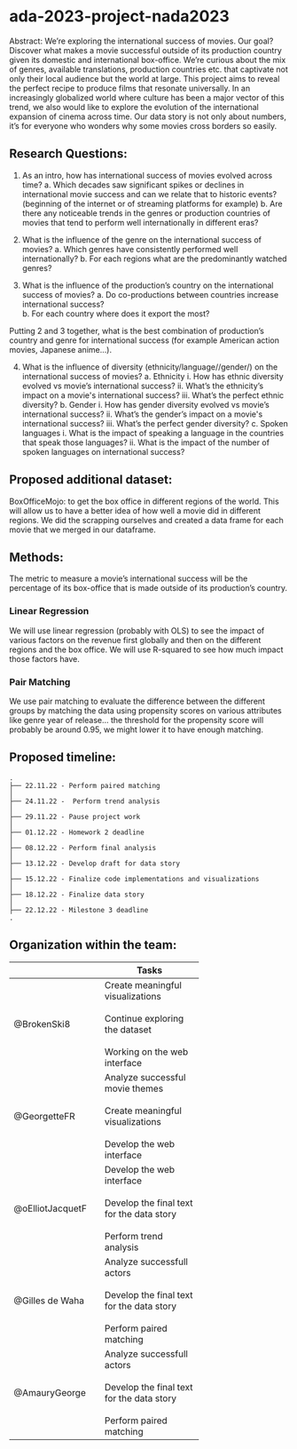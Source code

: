 # ada-2023-project-nada2023
Abstract: 
We’re exploring the international success of movies. Our goal? Discover what makes a movie successful outside of its production country given its domestic and international box-office. We’re curious about the mix of genres, available translations, production countries etc. that captivate not only their local audience but the world at large. This project aims to reveal the perfect recipe to produce films that resonate universally. In an increasingly globalized world where culture has been a major vector of this trend, we also would like to explore the evolution of the international expansion of cinema across time. Our data story is not only about numbers, it’s for everyone who wonders why some movies cross borders so easily. 

## Research Questions:
1. As an intro, how has international success of movies evolved across time?
  a. Which decades saw significant spikes or declines in international movie success and can we relate that to historic events? (beginning of the internet or of streaming platforms for example)
  b. Are there any noticeable trends in the genres or production countries of movies that tend to perform well internationally in different eras?

2. What is the influence of the genre on the international success of movies?
  a. Which genres have consistently performed well internationally?
  b. For each regions what are the predominantly watched genres?

3. What is the influence of the production’s country on the international success of movies?
  a. Do co-productions between countries increase international success?  
  b. For each country where does it export the most?

Putting 2 and 3 together, what is the best combination of production’s country and genre for international success (for example American action movies, Japanese anime…).

4. What is the influence of diversity (ethnicity/language//gender/) on the international success of movies?
  a. Ethnicity
    i.   How has ethnic diversity evolved vs movie’s international success?
    ii.  What’s the ethnicity’s impact on a movie's international success?
    iii. What’s the perfect ethnic diversity?
  b. Gender
    i.   How has gender diversity evolved vs movie’s international success?
    ii.  What’s the gender’s impact on a movie's international success?
    iii. What’s the perfect gender diversity?
  c. Spoken languages
    i.   What is the impact of speaking a language in the countries that speak those languages?
    ii.  What is the impact of the number of spoken languages on international success?



## Proposed additional dataset:
BoxOfficeMojo: to get the box office in different regions of the world. This will allow us to have a better idea of how well a movie did in different regions. We did the scrapping ourselves and created a data frame for each movie that we merged in our dataframe.

## Methods:

The metric to measure a movie’s international success will be the percentage of its box-office that is made outside of its production’s country.

### Linear Regression
We will use linear regression (probably with OLS) to see the impact of various factors on the revenue first globally and then on the different regions and the box office. We will use R-squared to see how much impact those factors have.

### Pair Matching
We use pair matching to evaluate the difference between the different groups by matching the data using propensity scores on various attributes like genre year of release… the threshold for the propensity score will probably be around 0.95, we might lower it to have enough matching.

## Proposed timeline:
```
.
├── 22.11.22 - Perform paired matching
│  
├── 24.11.22 -  Perform trend analysis
│  
├── 29.11.22 - Pause project work
│  
├── 01.12.22 - Homework 2 deadline
│    
├── 08.12.22 - Perform final analysis
│  
├── 13.12.22 - Develop draft for data story
│  
├── 15.12.22 - Finalize code implementations and visualizations
│  
├── 18.12.22 - Finalize data story
│  
├── 22.12.22 - Milestone 3 deadline
.
```

## Organization within the team:
<table class="tg" style="undefined;table-layout: fixed; width: 342px">
<colgroup>
<col style="width: 164px">
<col style="width: 178px">
</colgroup>
<thead>
  <tr>
    <th class="tg-0lax"></th>
    <th class="tg-0lax">Tasks</th>
  </tr>
</thead>
<tbody>
  <tr>
    <td class="tg-0lax">@BrokenSki8</td>
    <td class="tg-0lax">Create meaningful visualizations<br><br>Continue exploring the dataset<br><br>Working on the web interface</td>
  </tr>
  <tr>
    <td class="tg-0lax">@GeorgetteFR</td>
    <td class="tg-0lax">Analyze successful movie themes<br><br>Create meaningful visualizations<br><br>Develop the web interface</td>
  </tr>
  <tr>
    <td class="tg-0lax">@oElliotJacquetF</td>
    <td class="tg-0lax">Develop the web interface<br><br>Develop the final text for the data story<br><br>Perform trend analysis</td>
  </tr>
  <tr>
    <td class="tg-0lax">@Gilles de Waha</td>
    <td class="tg-0lax">Analyze successfull actors<br><br>Develop the final text for the data story<br><br>Perform paired matching</td>
  </tr>
  <tr>
    <td class="tg-0lax">@AmauryGeorge</td>
    <td class="tg-0lax">Analyze successfull actors<br><br>Develop the final text for the data story<br><br>Perform paired matching</td>
  </tr>
</tbody>
</table>

